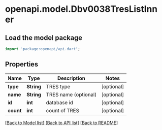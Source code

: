 # openapi.model.Dbv0038TresListInner

## Load the model package
```dart
import 'package:openapi/api.dart';
```

## Properties
Name | Type | Description | Notes
------------ | ------------- | ------------- | -------------
**type** | **String** | TRES type | [optional] 
**name** | **String** | TRES name (optional) | [optional] 
**id** | **int** | database id | [optional] 
**count** | **int** | count of TRES | [optional] 

[[Back to Model list]](../README.md#documentation-for-models) [[Back to API list]](../README.md#documentation-for-api-endpoints) [[Back to README]](../README.md)


